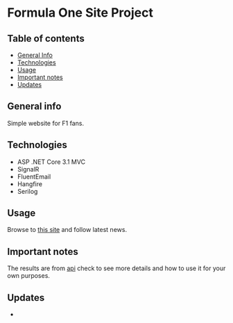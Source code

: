# Formula One Site Project

## Table of contents
* [General Info](#general-info)
* [Technologies](#technologies)
* [Usage](#usage)
* [Important notes](#important-notes)
* [Updates](#updates)

## General info
Simple website for F1 fans.

## Technologies
* ASP .NET Core 3.1 MVC
* SignalR
* FluentEmail
* Hangfire
* Serilog

## Usage
Browse to [this site](http://pptak-f1app.herokuapp.com) and follow latest news.

## Important notes
The results are from [api](http://ergast.com/mrd/) check to see more details and how to use it for your own purposes.

## Updates
*
